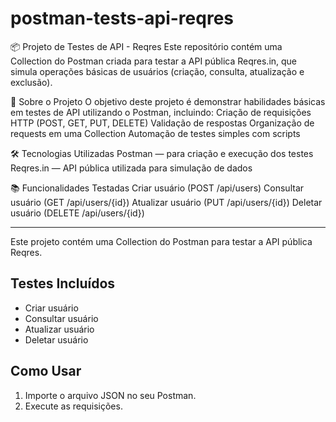 # postman-tests-api-reqres

📦 Projeto de Testes de API - Reqres
Este repositório contém uma Collection do Postman criada para testar a API pública Reqres.in, que simula operações básicas de usuários (criação, consulta, atualização e exclusão).

🚀 Sobre o Projeto
O objetivo deste projeto é demonstrar habilidades básicas em testes de API utilizando o Postman, incluindo:
Criação de requisições HTTP (POST, GET, PUT, DELETE)
Validação de respostas
Organização de requests em uma Collection
Automação de testes simples com scripts

🛠️ Tecnologias Utilizadas
Postman — para criação e execução dos testes
Reqres.in — API pública utilizada para simulação de dados

📚 Funcionalidades Testadas
Criar usuário (POST /api/users)
Consultar usuário (GET /api/users/{id})
Atualizar usuário (PUT /api/users/{id})
Deletar usuário (DELETE /api/users/{id})



-------------------------------------------------------------------------------------------------------------------------------------
Este projeto contém uma Collection do Postman para testar a API pública Reqres.

## Testes Incluídos
- Criar usuário
- Consultar usuário
- Atualizar usuário
- Deletar usuário

## Como Usar
1. Importe o arquivo JSON no seu Postman.
2. Execute as requisições.

